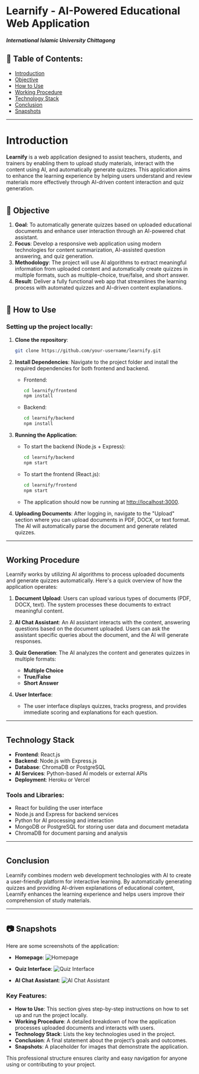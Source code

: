 
# Learnify - AI-Powered Educational Web Application  
##### International Islamic University Chittagong

## 📃 Table of Contents:
- [Introduction](#Introduction)  
- [Objective](#Objective)  
- [How to Use](#How_to_Use)  
- [Working Procedure](#Working_Procedure)  
- [Technology Stack](#Technology)  
- [Conclusion](#Conclusion)  
- [Snapshots](#Snapshots)

---

# <h1 id="Introduction">Introduction</h1>  

**Learnify** is a web application designed to assist teachers, students, and trainers by enabling them to upload study materials, interact with the content using AI, and automatically generate quizzes. This application aims to enhance the learning experience by helping users understand and review materials more effectively through AI-driven content interaction and quiz generation.



# <h2 id="Objective">📜 Objective</h2>  

1. **Goal**: To automatically generate quizzes based on uploaded educational documents and enhance user interaction through an AI-powered chat assistant.
2. **Focus**: Develop a responsive web application using modern technologies for content summarization, AI-assisted question answering, and quiz generation.
3. **Methodology**: The project will use AI algorithms to extract meaningful information from uploaded content and automatically create quizzes in multiple formats, such as multiple-choice, true/false, and short answer.
4. **Result**: Deliver a fully functional web app that streamlines the learning process with automated quizzes and AI-driven content explanations.



# <h2 id="How_to_Use">📜 How to Use</h2>  

### Setting up the project locally:

1. **Clone the repository**:  
   ```bash
   git clone https://github.com/your-username/learnify.git


2. **Install Dependencies**:
   Navigate to the project folder and install the required dependencies for both frontend and backend.

   * Frontend:

     ```bash
     cd learnify/frontend
     npm install
     ```

   * Backend:

     ```bash
     cd learnify/backend
     npm install
     ```

3. **Running the Application**:

   * To start the backend (Node.js + Express):

     ```bash
     cd learnify/backend
     npm start
     ```

   * To start the frontend (React.js):

     ```bash
     cd learnify/frontend
     npm start
     ```

   * The application should now be running at [http://localhost:3000](http://localhost:3000).

4. **Uploading Documents**:
   After logging in, navigate to the "Upload" section where you can upload documents in PDF, DOCX, or text format. The AI will automatically parse the document and generate related quizzes.

---

# <h2 id="Working_Procedure">Working Procedure</h2>

Learnify works by utilizing AI algorithms to process uploaded documents and generate quizzes automatically. Here's a quick overview of how the application operates:

1. **Document Upload**:
   Users can upload various types of documents (PDF, DOCX, text). The system processes these documents to extract meaningful content.

2. **AI Chat Assistant**:
   An AI assistant interacts with the content, answering questions based on the document uploaded. Users can ask the assistant specific queries about the document, and the AI will generate responses.

3. **Quiz Generation**:
   The AI analyzes the content and generates quizzes in multiple formats:

   * **Multiple Choice**
   * **True/False**
   * **Short Answer**

4. **User Interface**:

   * The user interface displays quizzes, tracks progress, and provides immediate scoring and explanations for each question.

---

# <h2 id="Technology">Technology Stack</h2>

* **Frontend**: React.js
* **Backend**: Node.js with Express.js
* **Database**: ChromaDB or PostgreSQL
* **AI Services**: Python-based AI models or external APIs
* **Deployment**: Heroku or Vercel

### Tools and Libraries:

* React for building the user interface
* Node.js and Express for backend services
* Python for AI processing and interaction
* MongoDB or PostgreSQL for storing user data and document metadata
* ChromaDB for document parsing and analysis

---

# <h2 id="Conclusion">Conclusion</h2>

Learnify combines modern web development technologies with AI to create a user-friendly platform for interactive learning. By automatically generating quizzes and providing AI-driven explanations of educational content, Learnify enhances the learning experience and helps users improve their comprehension of study materials.

---

# <h2 id="Snapshots">📷 Snapshots</h2>

Here are some screenshots of the application:

* **Homepage**:
  ![Homepage](assets/screenshot-homepage.png)

* **Quiz Interface**:
  ![Quiz Interface](assets/screenshot-quiz.png)

* **AI Chat Assistant**:
  ![AI Chat Assistant](assets/screenshot-chat.png)



### Key Features:
- **How to Use**: This section gives step-by-step instructions on how to set up and run the project locally.
- **Working Procedure**: A detailed breakdown of how the application processes uploaded documents and interacts with users.
- **Technology Stack**: Lists the key technologies used in the project.
- **Conclusion**: A final statement about the project’s goals and outcomes.
- **Snapshots**: A placeholder for images that demonstrate the application.

This professional structure ensures clarity and easy navigation for anyone using or contributing to your project.



